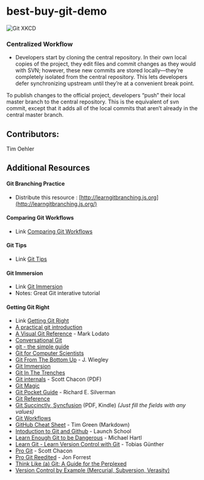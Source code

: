 # best-buy-git-demo

![Git XKCD](https://imgs.xkcd.com/comics/git.png)

### Centralized Workflow
  - Developers start by cloning the central repository. In their own local copies of the project, they edit files and commit changes as they would with SVN; however, these new commits are stored locally—they’re completely isolated from the central repository. This lets developers defer synchronizing upstream until they’re at a convenient break point.

To publish changes to the official project, developers “push” their local master branch to the central repository. This is the equivalent of svn commit, except that it adds all of the local commits that aren’t already in the central master branch.

## Contributors:
Tim Oehler


## Additional Resources

#### Git Branching Practice
- Distribute this resource : [http://learngitbranching.js.org](http://learngitbranching.js.org/)

#### Comparing Git Workflows
- Link [Comparing Git Workflows](https://www.atlassian.com/git/tutorials/comparing-workflows/forking-workflow/)

#### Git Tips
- Link [Git Tips](https://git.wiki.kernel.org/index.php/GitTips)

#### Git Immersion
- Link [Git Immersion](http://gitimmersion.com/)
- Notes: Great Git interative tutorial

#### Getting Git Right
- Link [Getting Git Right](https://www.atlassian.com/git/)
- [A practical git introduction](http://marc.helbling.fr/2014/09/practical-git-introduction)
- [A Visual Git Reference](http://marklodato.github.io/visual-git-guide/index-en.html) - Mark Lodato
- [Conversational Git](http://blog.anvard.org/conversational-git/)
- [git - the simple guide](http://rogerdudler.github.io/git-guide/)
- [Git for Computer Scientists](http://eagain.net/articles/git-for-computer-scientists/)
- [Git From The Bottom Up](https://jwiegley.github.io/git-from-the-bottom-up/) - J. Wiegley
- [Git Immersion](http://gitimmersion.com)
- [Git In The Trenches](http://cbx33.github.io/gitt/index.html)
- [Git internals](https://github.com/pluralsight/git-internals-pdf/raw/master/drafts/peepcode-git.pdf) - Scott Chacon (PDF)
- [Git Magic](http://www-cs-students.stanford.edu/~blynn/gitmagic/)
- [Git Pocket Guide](http://chimera.labs.oreilly.com/books/1230000000561/index.html) - Richard E. Silverman
- [Git Reference](http://gitref.org)
- [Git Succinctly, Syncfusion](https://www.syncfusion.com/resources/techportal/ebooks/git) (PDF, Kindle) *(Just fill the fields with any values)*
- [Git Workflows](http://documentup.com/skwp/git-workflows-book)
- [GitHub Cheat Sheet](https://github.com/tiimgreen/github-cheat-sheet) - Tim Green (Markdown)
- [Intoduction to Git and Github](https://launchschool.com/books/git) - Launch School
- [Learn Enough Git to be Dangerous](https://www.learnenough.com/git-tutorial) - Michael Hartl
- [Learn Git - Learn Version Control with Git](http://www.git-tower.com/learn/git/ebook/command-line/introduction) - Tobias Günther
- [Pro Git](http://git-scm.com/book/en/v2) - Scott Chacon
- [Pro Git Reedited](https://leanpub.com/progitreedited) - Jon Forrest
- [Think Like (a) Git: A Guide for the Perplexed](http://think-like-a-git.net)
- [Version Control by Example (Mercurial, Subversion, Verasity)](http://ericsink.com/vcbe/)
